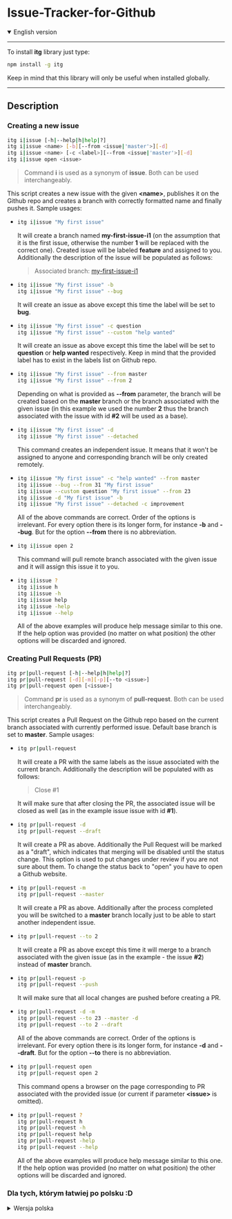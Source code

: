 # Issue-Tracker-for-Github

<details open><summary>English version</summary>

---

To install **itg** library just type:

```bash
npm install -g itg
```

Keep in mind that this library will only be useful when installed globally.

---

## Description

### Creating a new issue

```bash
itg i|issue [-h|--help|h|help|?]
itg i|issue <name> [-b][--from <issue|'master'>][-d]
itg i|issue <name> [-c <label>][--from <issue|'master'>][-d]
itg i|issue open <issue>
```

> Command **i** is used as a synonym of **issue**. Both can be used interchangeably.

This script creates a new issue with the given **&lt;name>**, publishes it on the Github repo and creates a branch with correctly formatted name and finally pushes it.
Sample usages:

- ```bash
  itg i|issue "My first issue"
  ```
  It will create a branch named **my-first-issue-i1** (on the assumption that it is the first issue, otherwise the number **1** will be replaced with the correct one).
  Created issue will be labeled **feature** and assigned to you. Additionally the description of the issue will be populated as follows:
  > Associated branch: [my-first-issue-i1](http://link_to_website_with_branch)
- ```bash
  itg i|issue "My first issue" -b
  itg i|issue "My first issue" --bug
  ```
  It will create an issue as above except this time the label will be set to **bug**.
- ```bash
  itg i|issue "My first issue" -c question
  itg i|issue "My first issue" --custom "help wanted"
  ```
  It will create an issue as above except this time the label will be set to **question** or **help wanted** respectively. Keep in mind that the provided label has to exist in the labels list on Github repo.
- ```bash
  itg i|issue "My first issue" --from master
  itg i|issue "My first issue" --from 2
  ```
  Depending on what is provided as **--from** parameter, the branch will be created based on the **master** branch or the branch associated with the given issue (in this example we used the number **2** thus the branch associated with the issue with id **#2** will be used as a base).
- ```bash
  itg i|issue "My first issue" -d
  itg i|issue "My first issue" --detached
  ```
  This command creates an independent issue. It means that it won't be assigned to anyone and corresponding branch will be only created remotely.
- ```bash
  itg i|issue "My first issue" -c "help wanted" --from master
  itg i|issue --bug --from 31 "My first issue"
  itg i|issue --custom question "My first issue" --from 23
  itg i|issue -d "My first issue" -b
  itg i|issue "My first issue" --detached -c improvement
  ```
  All of the above commands are correct. Order of the options is irrelevant. For every option there is its longer form, for instance **-b** and **--bug**. But for the option **--from** there is no abbreviation.
- ```bash
  itg i|issue open 2
  ```
  This command will pull remote branch associated with the given issue and it will assign this issue it to you.
- ```bash
  itg i|issue ?
  itg i|issue h
  itg i|issue -h
  itg i|issue help
  itg i|issue -help
  itg i|issue --help
  ```
  All of the above examples will produce help message similar to this one.
  If the help option was provided (no matter on what position) the other options will be discarded and ignored.

### Creating Pull Requests (PR)

```bash
itg pr|pull-request [-h|--help|h|help|?]
itg pr|pull-request [-d][-m][-p][--to <issue>]
itg pr|pull-request open [<issue>]
```

> Command **pr** is used as a synonym of **pull-request**. Both can be used interchangeably.

This script creates a Pull Request on the Github repo based on the current branch associated with currently performed issue. Default base branch is set to **master**.
Sample usages:

- ```bash
  itg pr|pull-request
  ```
  It will create a PR with the same labels as the issue associated with the current branch. Additionally the description will be populated with as follows:

  > Close #1

  It will make sure that after closing the PR, the associated issue will be closed as well (as in the example issue issue with id **#1**).
- ```bash
  itg pr|pull-request -d
  itg pr|pull-request --draft
  ```
  It will create a PR as above. Additionally the Pull Request will be marked as a "draft", which indicates that merging will be disabled until the status change. This option is used to put changes under review if you are not sure about them. To change the status back to "open" you have to open a Github website.
- ```bash
  itg pr|pull-request -m
  itg pr|pull-request --master
  ```
  It will create a PR as above. Additionally after the process completed you will be switched to a **master** branch locally just to be able to start another independent issue.
- ```bash
  itg pr|pull-request --to 2
  ```
  It will create a PR as above except this time it will merge to a branch associated with the given issue (as in the example - the issue **#2**) instead of **master** branch.
- ```bash
  itg pr|pull-request -p
  itg pr|pull-request --push
  ```
  It will make sure that all local changes are pushed before creating a PR.
- ```bash
  itg pr|pull-request -d -m
  itg pr|pull-request --to 23 --master -d
  itg pr|pull-request --to 2 --draft
  ```
  All of the above commands are correct. Order of the options is irrelevant. For every option there is its longer form, for instance **-d** and **--draft**. But for the option **--to** there is no abbreviation.
- ```bash
  itg pr|pull-request open
  itg pr|pull-request open 2
  ```
  This command opens a browser on the page corresponding to PR associated with the provided issue (or current if parameter **&lt;issue>** is omitted).
- ```bash
  itg pr|pull-request ?
  itg pr|pull-request h
  itg pr|pull-request -h
  itg pr|pull-request help
  itg pr|pull-request -help
  itg pr|pull-request --help
  ```
  All of the above examples will produce help message similar to this one.
  If the help option was provided (no matter on what position) the other options will be discarded and ignored.
</details>

### Dla tych, którym łatwiej po polsku :D

<details><summary>Wersja polska</summary>

---

W celu zainstalowania **itg** należy użyć komendy:

```bash
npm install -g itg
```

Pamiętaj o tym, że ta biblioteka będzie użyteczna jedynie zainstalowana globalnie.

---

## Opis

### Tworzenie nowego zadania (issue)

```bash
itg i|issue [-h|--help|h|help|?]
itg i|issue <name> [-b][--from <issue|'master'>][-d]
itg i|issue <name> [-c <label>][--from <issue|'master'>][-d]
itg i|issue open <issue>
```

> Komenda **i** jest używana jako synonim **issue**. Można używać ich zamiennie.

Skrypt utworzy nowe zadanie o podanej nazwie **&lt;name>**, udostępni je na stronie Github oraz utworzy lokalnie gałąź o sformatowanej nazwie i ją opublikuje.
Przykładowe użycia skryptu:

- ```bash
  itg i|issue "Moje pierwsze zadanie"
  ```
  Spowoduje on utworzenie gałęzi o nazwie **moje-pierwsze-zadanie-i1** (przy założeniu, że to będzie pierwsze zadanie na stronie Github. W innym wypadku liczba **1** zostanie zastąpiona numerem zadania).
  Zadanie to zostanie oznaczone etykietą **feature**, przypisane do Ciebie oraz w opisie tego zadania zostanie umieszczony tekst:
  > Associated branch: [moje-pierwsze-zadanie-i1](http://link_do_strony_z_gałęzią)
- ```bash
  itg i|issue "Moje pierwsze zadanie" -b
  itg i|issue "Moje pierwsze zadanie" --bug
  ```
  Zostanie wykonane to, co powyżej z wyjątkiem ustawienia etykiety. Po użyciu tej komendy, zostanie ona ustawiona na **bug**.
- ```bash
  itg i|issue "Moje pierwsze zadanie" -c question
  itg i|issue "Moje pierwsze zadanie" --custom "help wanted"
  ```
  Zostanie wykonane to, co powyżej z wyjątkiem ustawienia etykiety. Po użyciu tej komendy, zostanie ona ustawiona na **question** lub **help wanted**, w zależności od wprowadzonej nazwy. Należy pamiętać, że dostępne nazwy etykiet to te, które znajdują się w liście etykiet dla repozytorium na stronie Github.
- ```bash
  itg i|issue "Moje pierwsze zadanie" --from master
  itg i|issue "Moje pierwsze zadanie" --from 2
  ```
  W zależności od tego, co zostanie podane jako paramatr dla opcji **--from**, to gałąź zostanie stworzona bazując na gałęzi **master** (jeżeli taka zostanie podana) lub na gałęzi wskazanej przez zadanie z podanym numerem (w przykładzie został użyty numer **2**, to skrypt pobierze informacje na temat tego, jaką gałąź wskazuje to zadanie i użyje ją jako podstawową).
- ```bash
  itg i|issue "Moje pierwsze zadanie" -d
  itg i|issue "Moje pierwsze zadanie" --detached
  ```
  Użycie tej komendy spowoduje stworzenie zadania, które będzie niezależne. Gałąź do niego zostanie jedynie stworzona na Github i nie zostanie ono do nikogo przypisane.
- ```bash
  itg i|issue "Moje pierwsze zadanie" -c "help wanted" --from master
  itg i|issue --bug --from 31 "Moje pierwsze zadanie"
  itg i|issue --custom question "Moje pierwsze zadanie" --from 23
  itg i|issue -d "Moje pierwsze zadanie" -b
  itg i|issue "Moje pierwsze zadanie" --detached -c improvement
  ```
  Wszystkie powyższe użycia są poprawne. Kolejność argumentów nie ma znaczenia. Do każdego z argumentu istnieje jego dłuższa forma, np: **-b** i **--bug**. Natomiast dla argumentu **--from** nie istnieje żaden skrót.
- ```bash
  itg i|issue open 2
  ```
  Powyższa komenda spowoduje pobranie gałęzi związanej z podanym zadaniem oraz przypisanie tego zadania do Ciebie.
- ```bash
  itg i|issue ?
  itg i|issue h
  itg i|issue -h
  itg i|issue help
  itg i|issue -help
  itg i|issue --help
  ```
  Każde z powyższych użyć skryptu spowoduje wyświetlenie pomocy podobnej do tej.
  Jeżeli został podany parametr wyświetlający pomoc (niezależnie od pozycji na, której został wspiany), to wszystkie pozostałe argumenty są pomijane i ignorowane.

### Tworzenie Pull Requestów (PR)

```bash
itg pr|pull-request [-h|--help|h|help|?]
itg pr|pull-request [-d][-m][-p][--to <issue>]
itg pr|pull-request open [<issue>]
```

> Komenda 'pr' jest używana jako synonim 'pull-request'. Można używać ich zamiennie.

Skrypt utworzy Pull Request na stronie Github na podstawie gałęzi tworzonej w ramach obecnie wykonywanego zadania. Domyślną gałęzią, do której będzie łączona ta będzie **master**.
Przykładowe użycia skryptu:

- ```bash
  itg pr|pull-request
  ```
  Zostanie utworzony PR, który będzie miał taką samą etykietę, jak zadanie, które jest wskazywane przez lokalną gałąź, na której obecnie trwają prace. Dodatkowo w opisie PR będzie się znajdował tekst:

  > Close #1

  Spowoduje to, że po zamknięciu Pull Requestu, zostanie również zamknięte zadanie wskazane przez wyżej podany numer (w przykładzie numer **#1**).
- ```bash
  itg pr|pull-request -d
  itg pr|pull-request --draft
  ```
  Zostanie wykonane to, co powyżej. Dodatkowo PR zostanie ustawiona na "w trakcie prac", co będzie oznaczało, że nie będzie możliwości jej połączenia z wybraną gałęzią dopóki ten status się nie zmieni. Jednak używa się tej opcji, aby umożliwić zespołowi przegląd napisane kodu z założeniem, że znajdują się tam rzeczy, których nie jesteśmy pewni. Zmiana statusu odbywa się przez stronę Github.
- ```bash
  itg pr|pull-request -m
  itg pr|pull-request --master
  ```
  Zostanie utworzony PR, jak w przykładzie pierwszym. Dodatkowo po tym lokalnie zostanie zmieniona gałąź na **master** w celu rozpoczęcia kolejnego zadania niezależnie od obecnego.
- ```bash
  itg pr|pull-request --to 2
  ```
  Zostanie utworzony PR, który zamiast podstawową gałąź **master** ustawi gałąź wskazaną przez zadanie z podanym numerem (w przykładzie - **#2**).
- ```bash
  itg pr|pull-request -p
  itg pr|pull-request --push
  ```
  Przed utworzeniem Pull Requestu wszystkie lokalne zmiany zostaną wypchnięte.
- ```bash
  itg pr|pull-request -d -m
  itg pr|pull-request --to 23 --master -d
  itg pr|pull-request --to 2 --draft
  ```
  Wszystkie z powyższych użyć są poprawne. Nie ma znaczenia w jakiej kolejności parametry zostały podane. Do każdego z argumentu istnieje jego dłuższa forma, np: **-d** i **--draft**. Natomiast dla argumentu **--to** nie istnieje żaden skrót.
- ```bash
  itg pr|pull-request open
  itg pr|pull-request open 2
  ```
  Powyższa komenda spowoduje otworzenie przeglądarki na PR powiązanym z obecnie wykonywanym zadaniem (lub wybranym jeśli parametr **&lt;issue>** został pominięty).
- ```bash
  itg pr|pull-request ?
  itg pr|pull-request h
  itg pr|pull-request -h
  itg pr|pull-request help
  itg pr|pull-request -help
  itg pr|pull-request --help
  ```
  Każde z powyższych użyć skryptu spowoduje wyświetlenie pomocy podobnej do tej.
  Jeżeli został podany parametr wyświetlający pomoc (niezależnie od pozycji na, której został wspiany), to wszystkie pozostałe argumenty są pomijane i ignorowane.
</details>